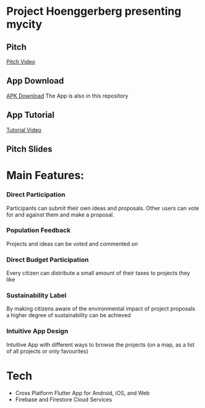 # Project Hoenggerberg presenting mycity

## Pitch
[Pitch Video](https://youtu.be/NLloPttvuBc)

## App Download
[APK Download](https://drive.google.com/file/d/1LxJz_TxOY1RHyw1U-DNAfZUCI6txRv3c/view?usp=sharing)
The App is also in this repository

## App Tutorial
[Tutorial Video](https://drive.google.com/file/d/1z-TSvOg7sYJ5FG9NdPjAWQ-gRqhZWpVK/view?usp=sharing)

## Pitch Slides
[]()



# Main Features:

### Direct Participation
Participants can submit their own ideas and proposals. Other users can vote for and against them and make a proposal.

### Population Feedback
Projects and ideas can be voted and commented on

### Direct Budget Participation
Every citizen can distribute a small amount of their taxes to projects  they like

### Sustainability Label
By making citizens aware of the environmental impact of project proposals a higher degree of sustainability can be achieved

### Intuitive App Design
Intuitive App with different ways to browse the projects (on a map, as a list of all projects or only favourites)





# Tech
- Cross Platform Flutter App for Android, iOS, and Web
- Firebase and Firestore Cloud Services



